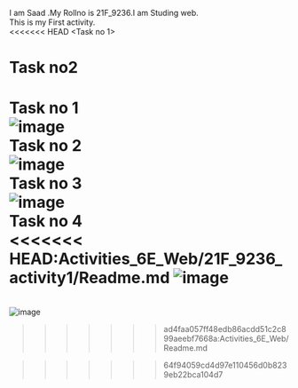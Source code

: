 I am Saad .My Rollno is 21F_9236.I am Studing web.<br>
This is my First activity.<br>
<<<<<<< HEAD
<Task no 1><br>

Task no2 <br>
=======
Task no 1<br>
![image](https://github.com/Saad-khan36/F21_9236_web_programming/assets/158451882/eb4b89e1-0c3b-40e4-856d-4bfbf5ff8c25)<br>
Task no 2<br>
![image](https://github.com/Saad-khan36/F21_9236_web_programming/assets/158451882/8006ec23-4a14-4c71-b49f-6c59c455f3ed)<br>
Task no 3<br>
![image](https://github.com/Saad-khan36/F21_9236_web_programming/assets/158451882/2795f3bb-f6d5-4d27-8241-1b3901da2350)<br>
Task no 4<br>
<<<<<<< HEAD:Activities_6E_Web/21F_9236_activity1/Readme.md
![image](https://github.com/Saad-khan36/F21_9236_web_programming/assets/158451882/73c721bc-4077-4be2-b2fc-0dec410ea339)<br>
=======
<br>![image](https://github.com/Saad-khan36/F21_9236_web_programming/assets/158451882/73c721bc-4077-4be2-b2fc-0dec410ea339)<br>

      

>>>>>>> ad4faa057ff48edb86acdd51c2c899aeebf7668a:Activities_6E_Web/Readme.md


>>>>>>> 64f94059cd4d97e110456d0b8239eb22bca104d7


